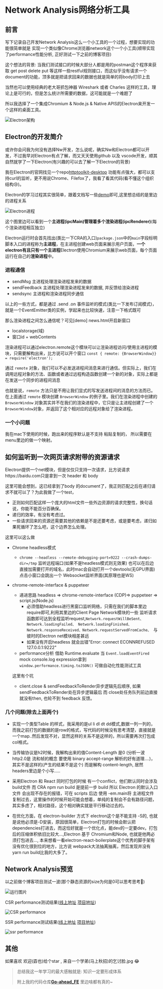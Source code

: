 # **Network Analysis网络分析工具**

## **前言**

写下记录自己开发Network Analysis这么一个小工具的一个过程，想要实现的功能很简单就是 实现一个类似像Chrome浏览器network这个一个小工具(顺带实现了performance性能分析, 正好测试一下之前的博客项目)

这个想法的背景: 当我们测试接口的时候大部分人都是用的postman这个程序来获取 get post delete put 等这样一些restful规则接口，而这似乎没有请求一个document的功能，顶多就是把请求回来的数据也就是简单的将body打印上去

当然也可以使用经典的老大哥抓包神器 Wireshark 或者 Charles 这样的工具，理论上是可行的，但是怎么统计所需要的数据，这可能就是一个难题了

所以我选择了一个集成Chromium & Node.js & Native APIS的Electron来开发一个这样的桌面工具。

![Electron架构](http://qiniu.mrshulan.com/electron%E6%9E%B6%E6%9E%84.png)

## Electron的开发简介

或许你会问我为何没有选择Nw开发，怎么说呢，确实Nw和Electron都可以开发，不过我早对Electron有点了解，而又天天使用github 以及 vscode开发，顺其自然就学了一下Electron(有兴趣的可以去了解一下Electron的背景)

我在Electron的官网找见一个repo[httptoolkit-desktop](https://github.com/httptoolkit/httptoolkit-desktop) 功能有点强大，都可以支持curl的监听，更不用说Chrome、Filefox了，我看了看其代码(看不懂这个组织结构😢)。

Electron的学习过程其实很简单，跟着文档写一些[demo](https://github.com/Mrshulan/Electron_network/tree/master/demo)即可,这里想总结的是里边的进程关系

![Electron进程](http://qiniu.mrshulan.com/electron%E8%BF%9B%E7%A8%8B.png)

这个图里边可以看到一个**主进程(ipcMain)**管理着多个**渲染进程(ipcRenderer)**(每个渲染进程相互独立)

Electron运行时会首先找出(类比一下CRA的入口)`package.json`中的`main`字段标明脚本入口的进程称为**主进程**，在主进程创建web页面来展示用户页面，**一个electron有且只有一个主进程**Electron使用Chromium来展示web页面，每个页面运行在自己的**渲染进程**中。

### 进程通信

- sendMsg 主进程处理渲染进程发来的数据
- sendFeedback 主进程处理渲染进程发来的数据, 并反馈给渲染进程
- sendsync  主进程和渲染进程同步通信

以上的一些方式，都是通过 .send .on 事件监听的模式(类比一下发布订阅模式)，就是一个EventEmitter类的实例，学起来也比较快速，注意一下格式既可

那么渲染进程之间怎么通信呢？可见[demo] news.html开启新窗口

- localstorage(域)
- 窗口id + webContents

渲染进程可以通过electron.remote这个模块可以让渲染进程访问/使用主进程的模块，只需要解构出来，比方说可以开个窗口 `const { remote: {BrowserWindow}} = require('electron');`

通过 `remote` 对象，我们可以不必发送进程间消息来进行通信。但实际上，我们在调用远程对象的方法、函数或者通过远程构造函数创建一个新的对象，实际上都是在发送一个同步的进程间消息

也就是说，`remote` 方法只是不用让我们显式的写发送进程间的消息的方法而已。在上面通过 `remote` 模块创建 `BrowserWindow` 的例子里。我们在渲染进程中创建的 `BrowserWindow` 对象其实并不在我们的渲染进程中，它只是让主进程创建了一个 `BrowserWindow`对象，并返回了这个相对应的远程对象给了渲染进程。

###  一个小问题

我在mac下使用的时候，跑出来的程序默认是不支持 粘贴复制的， 所以需要在menu里边的做一个映射。

## 如何监听到一次网页请求附带的资源请求

Electron提供一个net模块，但是仅仅只支持一次请求，比方说请求https://baidu.com只是拿到一次 header 和 body

这里可能会想到，这已经拿到了body 的document了，我正则匹配之后在递归请求不就可以了？为此我做了一个test，

- 正则如何匹配这样一个庞大的html文件一些外边资源的请求完整性，换句话说，你能不能百分百确保。
- 递归的效率，有没有考虑过。
- 一些请求回来的资源还需要其他的依赖是不是还要考虑，或是要考虑，递归如果死循环了怎么吧，这个边界怎么处理。

这里可以这么做

- Chrome headless模式

  - `chrome --headless --remote-debugging-port=9222 --crash-dumps-dir=/tmp` 监听远程端口(如果不是headless模式则无效果) 也可以在后边直接加需要打开的域名，此时mac会自动打开一个devtools(无GPU界面) 点击小窗口会跳出一个 Websocket监听界面(其原理也是WS)

- chrome-remote-interface & puppeteer

  - 递进思路 headless => chrome-remote-interface (CDP)=> puppeteer => script.js(Node.js)
    - 必须借助headless进行黑窗口监听网络，只需在我们的脚本里边require即可,利用其里边的Client Page Network模块的一些 监听请求函数即可达到全程监听request,`Network.requestWillBeSent、Network.loadingFailed、 Network.loadingFinished、 Network.responseReceived、Network.requestServedFromCache、 `与彼时的Electron net模块相差甚远
    - 如果没有开启headless 就会出错"Error: connect ECONNREFUSED 127.0.0.1:9222"
  - performance分析 借助 Runtime.evaluate 当 `Event.loadEventFired ` mock console.log expression拿到`window.performance.timing.toJSON()` 可做自动化性能测试工具

  这里有个坑

  - client.close & sendFeedbackToRender异步逻辑先后顺序, 如果sendFeedbackToRender处在异步逻辑最后 而 close处任务队列前边直接就没有then, 也轮不到 feedback 反馈。

### 几个问题(除去上面两个)

- 实现一个类型Table 的样式，我采用的是ul li dl dt dd模式,数据一列一列的，而我之前打包的数据的是row的格式，写代码的时候没有思考清楚，直接就是一个map..然后发现不对，显然这样的关系不是这样的，所以需要再次打包成col格式。
- 当传输协议是h2时候，我解构出来的值Content-Length 是0 (分析一波 http2.0是 流和帧的概念 要使用 binary accept-range 解析的好有道理….)， 其实不是这样的(产生的结果不是这个) 而是解构 content-length, 居然headers里边是个小写…..

- 采用Electron 和 React 同时打包的时候 有一个conflict，他们默认同时会涉及build文件 而 CRA npm run build 是提前一步 build 所以 Electron 的默认入口文件 会出现不存在的报错，可在 scripts 后边 使用 -em.main将 主进程文件复制过去，这里操作的时候开始可能会想着，单纯的复制会不会有路径问题，其实多虑了，相对路径，这个相对确实就是平行移动过去的。
- 在优化方面，在 electron-builder 方式下 electron这个是不能支持 -S的, 也就是说他必须是-D安装，原因很简单，Electron打包的时候会默认把dependencies打进去，而这恰好就是一个优化点，能dev的一定要dev。打包后的压缩体积依旧比较大…,Electron 基于 Chromium和Node, 也就是他两必须打包进去..., 本来想看一看electron-react-boilerplate这个优秀的脚手架有没有优化很到位的地方，比方说 webpack大法抽离抽离，然后发现并没有 yarn run build比我的大多了。

## Network Analysis预览

以之前做个博客项目测试一波(那个静态资源的size为何是0可以思考思考🤔)

![运行图片](http://qiniu.mrshulan.com/networkanalysis%E8%BF%90%E8%A1%8C%E5%9B%BE.png)

CSR performance测试结果([线上地址](http://mrshulan.xin/blog/) [项目地址](https://github.com/Mrshulan/Muti_ShareBlog_FE))

![CSR performance](http://qiniu.mrshulan.com/networkblog%E6%B5%8B%E8%AF%95.png)

SSR performance测试结果([线上地址](http://mrshulan.xin/blogssr/) [项目地址](https://github.com/Mrshulan/Muti_ShareBlog_SSR))

![ssr performance](http://qiniu.mrshulan.com/networkblogssr%E6%B5%8B%E8%AF%95.png)

## 其他

如果喜欢 欢迎(孬也)给个star , 来自一个学弟(马上秋招)的乞讨脸.jpg 😂

> 总结我这一年学习的最大感触就是: 知识一定要形成体系
>
> 附上我的代码仓库[**Go-ahead_FE**](https://github.com/Mrshulan/Go-ahead_FE) 里边啥都有真的~